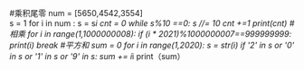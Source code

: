 #乘积尾零
num = [5650,4542,3554]   
s = 1
for i in num :
  s = s*i
cnt = 0
while s%10 ==0:
  s //= 10
  cnt +=1
print(cnt)
#相乘
for i in range(1,1000000008):
  if (i * 2021)%1000000007==999999999:
    print(i)
    break
#平方和
sum = 0
for i in range(1,2020):
  s = str(i)
  if '2' in s or '0' in s or '1' in s or '9' in s:
    sum += i*i
    print（sum）
